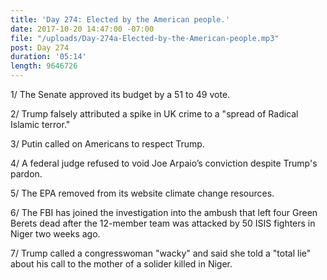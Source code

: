 ```yaml
---
title: 'Day 274: Elected by the American people.'
date: 2017-10-20 14:47:00 -07:00
file: "/uploads/Day-274a-Elected-by-the-American-people.mp3"
post: Day 274
duration: '05:14'
length: 9646726
---
```


1/ The Senate approved its budget by a 51 to 49 vote.

2/ Trump falsely attributed a spike in UK crime to a "spread of Radical Islamic terror."

3/ Putin called on Americans to respect Trump.

4/ A federal judge refused to void Joe Arpaio’s conviction despite Trump's pardon.

5/ The EPA removed from its website climate change resources.

6/ The FBI has joined the investigation into the ambush that left four Green Berets dead after the 12-member team was attacked by 50 ISIS fighters in Niger two weeks ago.

7/ Trump called a congresswoman "wacky" and said she told a "total lie" about his call to the mother of a solider killed in Niger.